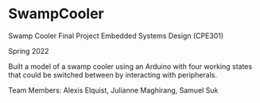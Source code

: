 # SwampCooler
Swamp Cooler Final Project Embedded Systems Design (CPE301)

Spring 2022

Built a model of a swamp cooler using an Arduino with four working states that could be switched between by interacting with peripherals.

Team Members: Alexis Elquist, Julianne Maghirang, Samuel Suk 
